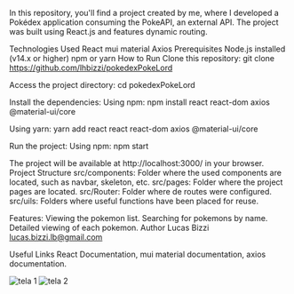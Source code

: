 In this repository, you'll find a project created by me, where I developed a Pokédex application consuming the PokeAPI, an external API. The project was built using React.js and features dynamic routing.

Technologies Used
React
mui material
Axios
Prerequisites
Node.js installed (v14.x or higher)
npm or yarn
How to Run
Clone this repository:
git clone https://github.com/lhbizzi/pokedexPokeLord

Access the project directory:
cd pokedexPokeLord

Install the dependencies:
Using npm:
npm install react react-dom axios @material-ui/core

Using yarn:
yarn add react react react-dom axios @material-ui/core

Run the project:
Using npm:
npm start

The project will be available at http://localhost:3000/ in your browser.
Project Structure
src/components: Folder where the used components are located, such as navbar, skeleton, etc.
src/pages: Folder where the project pages are located.
src/Router: Folder where de routes were configured.
src/uils: Folders where useful functions have been placed for reuse.

Features:
Viewing the pokemon list.
Searching for pokemons by name.
Detailed viewing of each pokemon.
Author
Lucas Bizzi lucas.bizzi.lb@gmail.com

Useful Links
React Documentation,
mui material documentation,
axios documentation.

![tela 1](https://github.com/lhbizzi/pokedexPokeLord/assets/106413189/b75ace0e-09e1-4427-873a-1a13757e0807)
![tela 2](https://github.com/lhbizzi/pokedexPokeLord/assets/106413189/4585ff2c-5ef6-4a97-8238-2a3909b7dd69)

